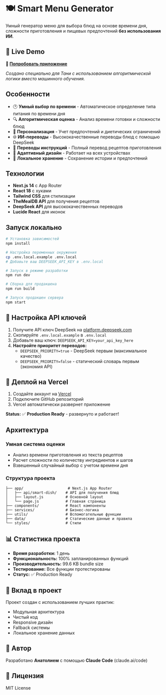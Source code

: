 # 🍽️ Smart Menu Generator

Умный генератор меню для выбора блюд на основе времени дня, сложности приготовления и пищевых предпочтений **без использования ИИ**.

## 🌟 Live Demo

**🚀 [Попробовать приложение](https://smart-menu-generator.vercel.app)**

*Создано специально для Тани с использованием алгоритмической логики вместо машинного обучения.*

## Особенности

- 🕐 **Умный выбор по времени** - Автоматическое определение типа питания по времени дня
- 🔍 **Алгоритмическая оценка** - Анализ времени готовки и сложности блюд
- 👤 **Персонализация** - Учет предпочтений и диетических ограничений  
- 🌐 **ИИ-переводы** - Высококачественные переводы блюд с помощью DeepSeek
- 📝 **Переводы инструкций** - Полный перевод рецептов приготовления
- 📱 **Адаптивный дизайн** - Работает на всех устройствах
- 💾 **Локальное хранение** - Сохранение истории и предпочтений

## Технологии

- **Next.js 14** с App Router
- **React 18** с хуками
- **Tailwind CSS** для стилизации
- **TheMealDB API** для получения рецептов
- **DeepSeek API** для высококачественных переводов
- **Lucide React** для иконок

## Запуск локально

```bash
# Установка зависимостей
npm install

# Настройка переменных окружения
cp .env.local.example .env.local
# Добавьте ваш DEEPSEEK_API_KEY в .env.local

# Запуск в режиме разработки
npm run dev

# Сборка для продакшена
npm run build

# Запуск продакшен сервера
npm start
```

## 🔑 Настройка API ключей

1. Получите API ключ DeepSeek на [platform.deepseek.com](https://platform.deepseek.com/)
2. Скопируйте `.env.local.example` в `.env.local`
3. Добавьте ваш ключ: `DEEPSEEK_API_KEY=your_api_key_here`
4. **Настройте приоритет переводов:**
   - `DEEPSEEK_PRIORITY=true` - DeepSeek первым (максимальное качество)
   - `DEEPSEEK_PRIORITY=false` - статический словарь первым (экономия API)

## 🚀 Деплой на Vercel

1. Создайте аккаунт на [Vercel](https://vercel.com)
2. Подключите GitHub репозиторий
3. Vercel автоматически развернет приложение

**Status:** ✅ **Production Ready** - развернуто и работает!

## Архитектура

### Умная система оценки
- Анализ времени приготовления из текста рецептов
- Расчет сложности по количеству ингредиентов и шагов
- Взвешенный случайный выбор с учетом времени дня

### Структура проекта
```
├── app/                    # Next.js App Router
│   ├── api/smart-dish/    # API для получения блюд
│   ├── layout.js          # Основной layout
│   └── page.js            # Главная страница
├── components/            # React компоненты
├── services/              # Бизнес-логика
├── utils/                 # Вспомогательные функции
├── data/                  # Статические данные и правила
└── styles/                # Стили
```

## 📊 Статистика проекта

- **Время разработки:** 1 день
- **Функциональность:** 100% запланированных функций
- **Производительность:** 99.6 KB bundle size
- **Тестирование:** Все функции протестированы
- **Статус:** ✅ Production Ready

## 🤝 Вклад в проект

Проект создан с использованием лучших практик:
- Модульная архитектура
- Чистый код
- Responsive дизайн
- Fallback системы
- Локальное хранение данных

## 📝 Автор

Разработано **Анатолием** с помощью **Claude Code** (claude.ai/code)

## 📄 Лицензия

MIT License